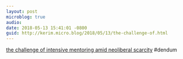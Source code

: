 ```yaml
---
layout: post
microblog: true
audio: 
date: 2018-05-13 15:41:01 -0800
guid: http://kerim.micro.blog/2018/05/13/the-challenge-of.html
---
```

[the challenge of intensive mentoring amid neoliberal scarcity](https://www.chronicle.com/article/The-Erotic-Professor/243401) #dendum
